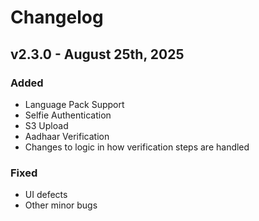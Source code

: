 # Changelog

## v2.3.0 - August 25th, 2025

### Added

- Language Pack Support
- Selfie Authentication
- S3 Upload
- Aadhaar Verification
- Changes to logic in how verification steps are handled

### Fixed

- UI defects
- Other minor bugs 
